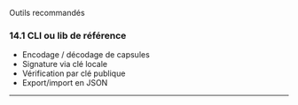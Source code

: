 Outils recommandés

### 14.1 CLI ou lib de référence

* Encodage / décodage de capsules
* Signature via clé locale
* Vérification par clé publique
* Export/import en JSON

---